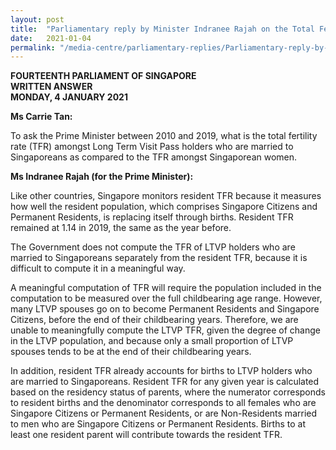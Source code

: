 ```yaml
---
layout: post
title:  "Parliamentary reply by Minister Indranee Rajah on the Total Fertility rate amongst Long-Term Visit Pass Holders"
date:   2021-01-04
permalink: "/media-centre/parliamentary-replies/Parliamentary-reply-by-Minister-Indranee-Rajah-on-the-Total-Fertility-Rate-amongst-Long-Term-Visit-Pass-Holders"
---
```


**FOURTEENTH PARLIAMENT OF SINGAPORE**  
**WRITTEN ANSWER**  
**MONDAY, 4 JANUARY 2021**  

**Ms Carrie Tan:**

To ask the Prime Minister between 2010 and 2019, what is the total fertility rate (TFR) amongst Long Term Visit Pass holders who are married to Singaporeans as compared to the TFR amongst Singaporean women.

**Ms Indranee Rajah (for the Prime Minister):**

Like other countries, Singapore monitors resident TFR because it measures how well the resident population, which comprises Singapore Citizens and Permanent Residents, is replacing itself through births. Resident TFR remained at 1.14 in 2019, the same as the year before.

The Government does not compute the TFR of LTVP holders who are married to Singaporeans separately from the resident TFR, because it is difficult to compute it in a meaningful way. 

A meaningful computation of TFR will require the population included in the computation to be measured over the full childbearing age range. However, many LTVP spouses go on to become Permanent Residents and Singapore Citizens, before the end of their childbearing years. Therefore, we are unable to meaningfully compute the LTVP TFR, given the degree of change in the LTVP population, and because only a small proportion of LTVP spouses tends to be at the end of their childbearing years.  

In addition, resident TFR already accounts for births to LTVP holders who are married to Singaporeans. Resident TFR for any given year is calculated based on the residency status of parents, where the numerator corresponds to resident births and the denominator corresponds to all females who are Singapore Citizens or Permanent Residents, or are Non-Residents married to men who are Singapore Citizens or Permanent Residents. Births to at least one resident parent will contribute towards the resident TFR.

